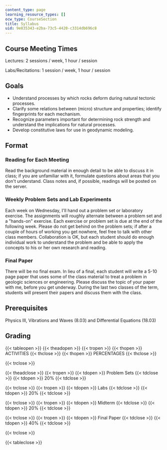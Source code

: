 ```yaml
---
content_type: page
learning_resource_types: []
ocw_type: CourseSection
title: Syllabus
uid: 9e835343-e2ba-73c5-4420-c3314db696c8
---
```


Course Meeting Times
--------------------

Lectures: 2 sessions / week, 1 hour / session

Labs/Recitations: 1 session / week, 1 hour / session

Goals
-----

*   Understand processes by which rocks deform during natural tectonic processes.
*   Clarify some relations between (micro) structure and properties; identify fingerprints for each mechanism.
*   Recognize parameters important for determining rock strength and understand the implications for natural processes.
*   Develop constitutive laws for use in geodynamic modeling.

Format
------

### Reading for Each Meeting

Read the background material in enough detail to be able to discuss it in class; if you are unfamiliar with it, formulate questions about areas that you don't understand. Class notes and, if possible, readings will be posted on the server.

### Weekly Problem Sets and Lab Experiments

Each week on Wednesday, I'll hand out a problem set or laboratory exercise. The assignments will roughly alternate between a problem set and a "hands-on" exercise. Each exercise or problem set is due at the end of the following week. Please do not get behind on the problem sets; if after a couple of hours of working you get nowhere, feel free to talk with other class members. Collaboration is OK, but each student should do enough individual work to understand the problem and be able to apply the concepts to his or her own research and reading.

### Final Paper

There will be no final exam. In lieu of a final, each student will write a 5-10 page paper that uses some of the class material to treat a problem in geologic sciences or engineering. Please discuss the topic of your paper with me, before you get underway. During the last two classes of the term, students will present their papers and discuss them with the class.

Prerequisites
-------------

Physics III, Vibrations and Waves (8.03) and Differential Equations (18.03)

Grading
-------

{{< tableopen >}}
{{< theadopen >}}
{{< tropen >}}
{{< thopen >}}
ACTIVITIES
{{< thclose >}}
{{< thopen >}}
PERCENTAGES
{{< thclose >}}

{{< trclose >}}

{{< theadclose >}}
{{< tropen >}}
{{< tdopen >}}
Problem Sets
{{< tdclose >}}
{{< tdopen >}}
20%
{{< tdclose >}}

{{< trclose >}}
{{< tropen >}}
{{< tdopen >}}
Labs
{{< tdclose >}}
{{< tdopen >}}
20%
{{< tdclose >}}

{{< trclose >}}
{{< tropen >}}
{{< tdopen >}}
Midterm
{{< tdclose >}}
{{< tdopen >}}
20%
{{< tdclose >}}

{{< trclose >}}
{{< tropen >}}
{{< tdopen >}}
Final Paper
{{< tdclose >}}
{{< tdopen >}}
40%
{{< tdclose >}}

{{< trclose >}}

{{< tableclose >}}